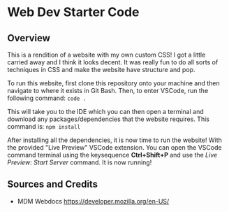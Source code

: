 # Web Dev Starter Code

## Overview

This is a rendition of a website with my own custom CSS! I got a little carried away and I think it looks decent. It was really fun to do all sorts of techniques in CSS and make the website have structure and pop.

To run this website, first clone this repository onto your machine and then navigate to where it exists in Git Bash. 
Then, to enter VSCode, run the following command:
`code .`

This will take you to the IDE which you can then open a terminal and download any packages/dependencies that the website requires.
This command is:
`npm install`

After installing all the dependencies, it is now time to run the website! With the provided "Live Preview" VSCode extension. You
can open the VSCode command terminal using the keysequence **Ctrl+Shift+P** and use the *Live Preview: Start Server* command. It is now running!

## Sources and Credits

- MDM Webdocs https://developer.mozilla.org/en-US/
